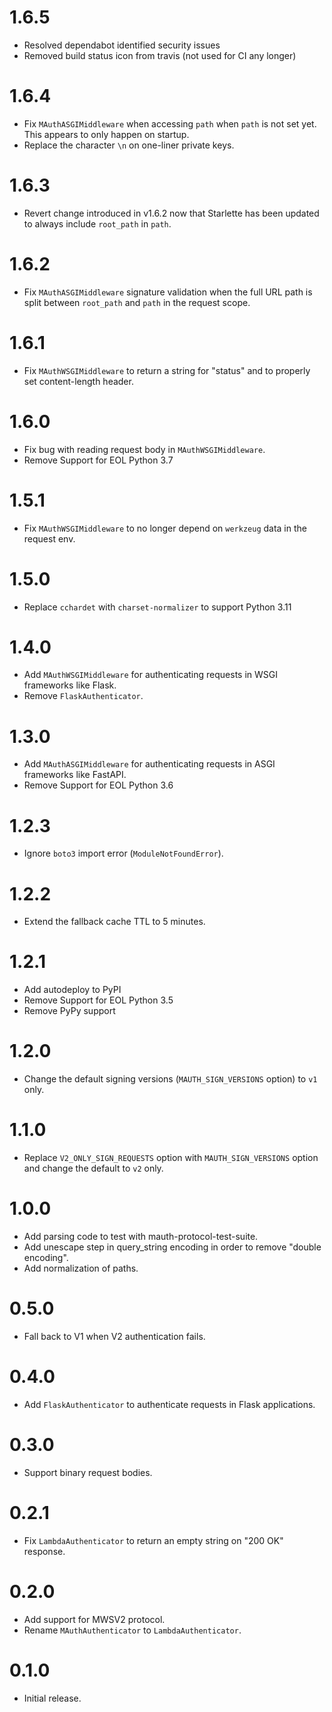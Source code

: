 # 1.6.5
- Resolved dependabot identified security issues
- Removed build status icon from travis (not used for CI any longer)

# 1.6.4
- Fix `MAuthASGIMiddleware` when accessing `path` when `path` is not set yet.
  This appears to only happen on startup.
- Replace the character `\n` on one-liner private keys.

# 1.6.3
- Revert change introduced in v1.6.2 now that Starlette has been updated to
  always include `root_path` in `path`.

# 1.6.2
- Fix `MAuthASGIMiddleware` signature validation when the full URL path is split
  between `root_path` and `path` in the request scope.

# 1.6.1
- Fix `MAuthWSGIMiddleware` to return a string for "status" and to properly set
  content-length header.

# 1.6.0
- Fix bug with reading request body in `MAuthWSGIMiddleware`.
- Remove Support for EOL Python 3.7

# 1.5.1
- Fix `MAuthWSGIMiddleware` to no longer depend on `werkzeug` data in the request env.

# 1.5.0
- Replace `cchardet` with `charset-normalizer` to support Python 3.11

# 1.4.0
- Add `MAuthWSGIMiddleware` for authenticating requests in WSGI frameworks like Flask.
- Remove `FlaskAuthenticator`.

# 1.3.0
- Add `MAuthASGIMiddleware` for authenticating requests in ASGI frameworks like FastAPI.
- Remove Support for EOL Python 3.6

# 1.2.3
- Ignore `boto3` import error (`ModuleNotFoundError`).

# 1.2.2
- Extend the fallback cache TTL to 5 minutes.

# 1.2.1
- Add autodeploy to PyPI
- Remove Support for EOL Python 3.5
- Remove PyPy support

# 1.2.0
- Change the default signing versions (`MAUTH_SIGN_VERSIONS` option) to `v1` only.

# 1.1.0
- Replace `V2_ONLY_SIGN_REQUESTS` option with `MAUTH_SIGN_VERSIONS` option and change the default to `v2` only.

# 1.0.0
- Add parsing code to test with mauth-protocol-test-suite.
- Add unescape step in query_string encoding in order to remove "double encoding".
- Add normalization of paths.

# 0.5.0
- Fall back to V1 when V2 authentication fails.

# 0.4.0
- Add `FlaskAuthenticator` to authenticate requests in Flask applications.

# 0.3.0
- Support binary request bodies.

# 0.2.1
- Fix `LambdaAuthenticator` to return an empty string on "200 OK" response.

# 0.2.0
- Add support for MWSV2 protocol.
- Rename `MAuthAuthenticator` to `LambdaAuthenticator`.

# 0.1.0
- Initial release.
